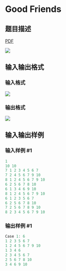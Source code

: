 # Good Friends

## 题目描述

[problemUrl]: https://uva.onlinejudge.org/index.php?option=com_onlinejudge&Itemid=8&category=441&page=show_problem&problem=4005

[PDF](https://uva.onlinejudge.org/external/125/p12560.pdf)

![](https://cdn.luogu.com.cn/upload/vjudge_pic/UVA12560/42d1822156ad3a0748a3a91134b08857db60e4b3.png)

## 输入输出格式

### 输入格式

![](https://cdn.luogu.com.cn/upload/vjudge_pic/UVA12560/9c22bc946b8e8727db4daef3d1f53ef4f3b0731c.png)

### 输出格式

![](https://cdn.luogu.com.cn/upload/vjudge_pic/UVA12560/de505de115b6c7450fce86ddcb808d6baf84a454.png)

## 输入输出样例

### 输入样例 #1

```cpp
1
10 10
7 1 2 3 4 5 6 7
7 2 4 5 6 7 9 10
8 1 2 4 5 6 7 9 10
6 2 5 6 7 8 10
6 1 3 4 6 9 10
8 1 2 4 5 6 7 9 10
6 1 2 3 5 6 7
6 2 5 6 7 8 10
7 2 5 6 7 8 9 10
8 2 3 4 5 6 7 9 10
```


### 输出样例 #1

```cpp
Case 1: 6
1 2 3 5 6 7
1 2 4 5 6 7 9 10
1 3 4 6
2 3 4 5 6 7
2 5 6 7 8 10
3 4 6 9 10
```


